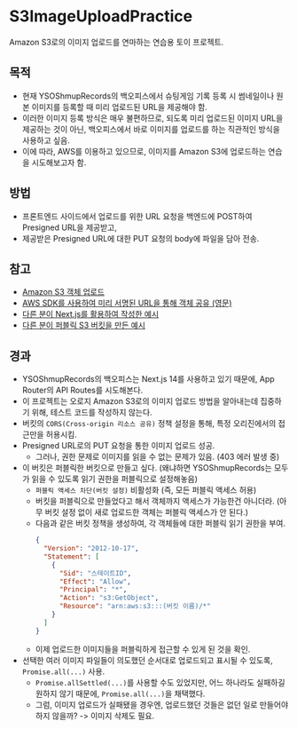 # S3ImageUploadPractice
Amazon S3로의 이미지 업로드를 연마하는 연습용 토이 프로젝트.

## 목적
- 현재 YSOShmupRecords의 백오피스에서 슈팅게임 기록 등록 시 썸네일이나 원본 이미지를 등록할 때 미리 업로드된 URL을 제공해야 함.
- 이러한 이미지 등록 방식은 매우 불편하므로, 되도록 미리 업로드된 이미지 URL을 제공하는 것이 아닌, 백오피스에서 바로 이미지를 업로드를 하는 직관적인 방식을 사용하고 싶음.
- 이에 따라, AWS를 이용하고 있으므로, 이미지를 Amazon S3에 업로드하는 연습을 시도해보고자 함.

## 방법
- 프론트엔드 사이드에서 업로드를 위한 URL 요청을 백엔드에 POST하여 Presigned URL을 제공받고,
- 제공받은 Presigned URL에 대한 PUT 요청의 body에 파일을 담아 전송.

## 참고
- [Amazon S3 객체 업로드](https://docs.aws.amazon.com/ko_kr/AmazonS3/latest/userguide/upload-objects.html)
- [AWS SDK를 사용하여 미리 서명된 URL을 통해 객체 공유 (영문)](https://docs.aws.amazon.com/AmazonS3/latest/userguide/example_s3_Scenario_PresignedUrl_section.html)
- [다른 분이 Next.js를 활용하여 작성한 예시](https://songsong.dev/entry/S3%EC%97%90-%ED%8C%8C%EC%9D%BC%EC%9D%84-%EC%97%85%EB%A1%9C%EB%93%9C%ED%95%98%EB%8A%94-%EC%84%B8-%EA%B0%80%EC%A7%80-%EB%B0%A9%EB%B2%95)
- [다른 분이 퍼블릭 S3 버킷을 만든 예시](https://blog.a-cloud.co.kr/2020/01/07/s3%EC%97%90-object%EC%97%85%EB%A1%9C%EB%93%9C%EC%8B%9C-%EC%9E%90%EB%8F%99-public-%EA%B6%8C%ED%95%9C%EB%B6%80%EC%97%AC-%EC%84%A4%EC%A0%95%ED%95%98%EA%B8%B0/)

## 경과
- YSOShmupRecords의 백오피스는 Next.js 14를 사용하고 있기 때문에, App Router의 API Routes를 시도해본다.
- 이 프로젝트는 오로지 Amazon S3로의 이미지 업로드 방법을 알아내는데 집중하기 위해, 테스트 코드를 작성하지 않는다.
- 버킷의 `CORS(Cross-origin 리소스 공유)` 정책 설정을 통해, 특정 오리진에서의 접근만을 허용시킴.
- Presigned URL로의 PUT 요청을 통한 이미지 업로드 성공.
  - 그러나, 권한 문제로 이미지를 읽을 수 없는 문제가 있음. (403 에러 발생 중)
- 이 버킷은 퍼블릭한 버킷으로 만들고 싶다. (왜냐하면 YSOShmupRecords는 모두가 읽을 수 있도록 읽기 권한을 퍼블릭으로 설정해놓음)
  - `퍼블릭 액세스 차단(버킷 설정)` 비활성화 (즉, 모든 퍼블릭 액세스 허용)
  - 버킷을 퍼블릭으로 만들었다고 해서 객체까지 액세스가 가능한건 아니더라. (아무 버킷 설정 없이 새로 업로드한 객체는 퍼블릭 액세스가 안 된다.)
  - 다음과 같은 버킷 정책을 생성하여, 각 객체들에 대한 퍼블릭 읽기 권한을 부여.
    ```json
    {
      "Version": "2012-10-17",
      "Statement": [
        {
          "Sid": "스테이트ID",
          "Effect": "Allow",
          "Principal": "*",
          "Action": "s3:GetObject",
          "Resource": "arn:aws:s3:::(버킷 이름)/*"
        }
      ]
    }
    ```
  - 이제 업로드한 이미지들을 퍼블릭하게 접근할 수 있게 된 것을 확인.
- 선택한 여러 이미지 파일들이 의도했던 순서대로 업로드되고 표시될 수 있도록, `Promise.all(...)` 사용.
  - `Promise.allSettled(...)`를 사용할 수도 있었지만, 어느 하나라도 실패하길 원하지 않기 때문에, `Promise.all(...)`을 채택했다.
  - 그럼, 이미지 업로드가 실패됐을 경우엔, 업로드했던 것들은 없던 일로 만들어야 하지 않을까? -> 이미지 삭제도 필요.
